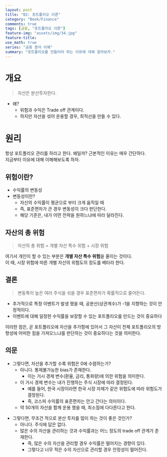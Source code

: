 ```yaml
---
layout: post
title: "02: 포트폴리오 이론"
category: "Book/Finance"
comments: true
tags: [금융, "포트폴리오 이론"]
feature-img: "assets/img/34.jpg"
feature-title:
use_math: true
series: "금융 용어 이해"
summary: "포트폴리오를 만들어야 하는 이유에 대해 알아보자."
---
```


# 개요

> 자산은 분산투자한다.

- 왜?
  - 위험과 수익은 Trade off 관계이다.
  - 하지만 자산을 섞어 운용할 경우, 최적선을 만들 수 있다.

# 원리

항상 포트폴리오 관리를 하라고 한다. 왜일까? 근본적인 이유는 매우 간단하다.  
지금부터 이유에 대해 이해해보도록 하자.

## 위험이란?

- 수익률의 변동성
- 변동성이란?
  - 자산의 수익률이 평균으로 부터 크게 움직일 때
  - 즉, 표준편차가 큰 경우 변동성이 크다 판단한다.
  - 해당 기준은, 내가 어떤 전략을 원하느냐에 따라 달라진다.

## 자산의 총 위험

> 자산의 총 위험 = 개별 자산 특수 위험 + 시장 위험

여기서 개인이 할 수 있는 부분은 **개별 자산 특수 위험**을 줄이는 것이다.  
이 때, 시장 위험에 따른 개별 자산의 위험도의 정도를 베타라 한다.

## 결론

> 변동폭이 높은 여러 주식을 섞을 경우 표준편차가 확률적으로 줄어든다.

- 추가적으로 특정 이벤트가 발생 했을 때, 공분산(상관계수)가 -1을 지향하는 것이 안정적이다.
- 이벤트에 대해 일정한 수익률을 보장할 수 있는 포트폴리오를 만드는 것이 중요하다

이러한 점은, 곧 포트폴리오에 자산을 추가함에 있어서 그 자산이 전체 포트폴리오의 방향성에 어떠한 점을 가져오느냐를 판단하는 것이 중요하다는 것을 의미한다.

## 의문

- 그렇다면, 자산을 추가할 수록 위험은 0에 수렴하는가?
  - 아니다. 통제불가능한 bias가 존재한다.
    - 이는 거시 경제 변수(환율, 금리, 통화량)에 의한 위험을 의미한다.
  - 이 거시 경제 변수는 내가 진행하는 주식 시장에 따라 결정된다.
    - 예를 들어, 한국 시장이라면 한국 시장 자체가 같은 위험도에 따라 위험도가 결정된다.
    - 즉, 코스피 수익률의 표준편차는 안고 간다는 의미이다.
  - 약 50개의 자산을 함께 운용 했을 때, 최소점에 다다른다고 한다.

* 그렇다면, 무조건 적으로 분산 투자를 많이 하는 것이 좋은 것인가?
  - 아니다. 주식에 답은 없다.
  - 많은 수의 자산을 관리하는 것과 수익률과는 어느 정도의 trade off 관계가 존재한다.
    - 즉, 많은 수의 자산을 관리할 경우 수익률은 떨어지는 경향이 있다.
    - 그렇다고 너무 적은 수의 자산으로 관리할 경우 안정성이 떨어진다.
